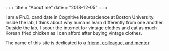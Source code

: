 +++
title = "About me"
date = "2018-12-05"
+++

I am a Ph.D. candidate in Cognitive Neuroscience at Boston University. Inside the lab, I think about why humans learn differently from one another. Outside the lab, I scour the internet for vintage clothes and eat as much Korean fried chicken as I can afford after buying vintage clothes.

The name of this site is dedicated to a [friend, colleague, and mentor](/pdfs/Legacy-Adam-Johnson.pdf).
